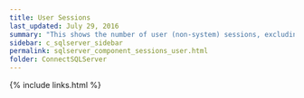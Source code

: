 ```yaml
---
title: ﻿User Sessions
last_updated: July 29, 2016
summary: "This shows the number of user (non-system) sessions, excluding SQL Server Agent sessions."
sidebar: c_sqlserver_sidebar
permalink: sqlserver_component_sessions_user.html
folder: ConnectSQLServer
---
```


{% include links.html %}
